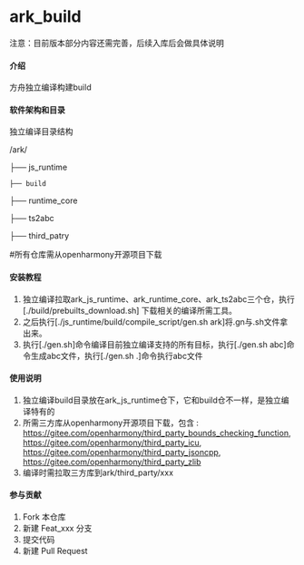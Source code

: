 # ark_build
注意：目前版本部分内容还需完善，后续入库后会做具体说明

#### 介绍
方舟独立编译构建build

#### 软件架构和目录
独立编译目录结构

/ark/ 

├── js_runtime 

    ├── build     
           
├── runtime_core   
          
├── ts2abc         

├── third_patry         

#所有仓库需从openharmony开源项目下载


#### 安装教程

1.  独立编译拉取ark_js_runtime、ark_runtime_core、ark_ts2abc三个仓，执行[./build/prebuilts_download.sh] 下载相关的编译所需工具。
2.  之后执行[./js_runtime/build/compile_script/gen.sh ark]将.gn与.sh文件拿出来。
3.  执行[./gen.sh]命令编译目前独立编译支持的所有目标，执行[./gen.sh abc]命令生成abc文件，执行[./gen.sh .]命令执行abc文件

#### 使用说明

1.  独立编译build目录放在ark_js_runtime仓下，它和build仓不一样，是独立编译特有的
2.  所需三方库从openharmony开源项目下载，包含 :
        https://gitee.com/openharmony/third_party_bounds_checking_function,
        https://gitee.com/openharmony/third_party_icu,
        https://gitee.com/openharmony/third_party_jsoncpp,
        https://gitee.com/openharmony/third_party_zlib
3.  编译时需拉取三方库到ark/third_party/xxx

#### 参与贡献

1.  Fork 本仓库
2.  新建 Feat_xxx 分支
3.  提交代码
4.  新建 Pull Request
